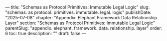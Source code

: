 — title: "Schemas as Protocol Primitives: Immutable Legal Logic"
slug: "schemas. as protocol. primitives. immutable. legal. logic" publishDate: "2025-07-08"
chapter: "Appendix: Elephant Framework Data Relationship Layer" section: "Schemas as Protocol Primitives: Immutable Legal Logic"
parentSlug: "appendix. elephant. framework. data. relationship. layer" order: 6
toc: true description: ""
draft: false
—

